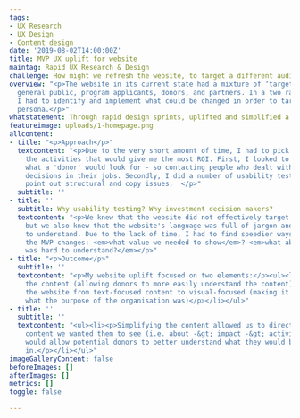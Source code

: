 ```yaml
---
tags:
- UX Research
- UX Design
- Content design
date: '2019-08-02T14:00:00Z'
title: MVP UX uplift for website
maintag: Rapid UX Research & Design
challenge: How might we refresh the website, to target a different audience?
overview: "<p>The website in its current state had a mixture of ‘target audiences’:
  general public, program applicants, donors, and partners. In a two rapid sprints,
  I had to identify and implement what could be changed in order to target a 'donor'
  persona.</p>"
whatstatement: Through rapid design sprints, uplifted and simplified a website.
featureimage: uploads/1-homepage.png
allcontent:
- title: "<p>Approach</p>"
  textcontent: "<p>Due to the very short amount of time, I had to pick and choose
    the activities that would give me the most ROI. First, I looked to understand
    what a 'donor' would look for - so contacting people who dealt with investment
    decisions in their jobs. Secondly, I did a number of usability testing to help
    point out structural and copy issues.  </p>"
  subtitle: ''
- title: ''
  subtitle: Why usability testing? Why investment decision makers?
  textcontent: "<p>We knew that the website did not effectively target donors (content-wise),
    but we also knew that the website's language was full of jargon and difficult
    to understand. Due to the lack of time, I had to find speedier ways to identify
    the MVP changes: <em>what value we needed to show</em>? <em>what about the website
    was hard to understand?</em></p>"
- title: "<p>Outcome</p>"
  subtitle: ''
  textcontent: "<p>My website uplift focused on two elements:</p><ul><li><p>Simplifying
    the content (allowing donors to more easily understand the content)</p></li><li><p>Shifting
    the website from text-focused content to visual-focused (making it easier to understand
    what the purpose of the organisation was)</p></li></ul>"
- title: ''
  subtitle: ''
  textcontent: "<ul><li><p>Simplifying the content allowed us to direct users to the
    content we wanted them to see (i.e. about -&gt; impact -&gt; activities). This
    would allow potential donors to better understand what they would be investing
    in.</p></li></ul>"
imageGalleryContent: false
beforeImages: []
afterImages: []
metrics: []
toggle: false

---
```

